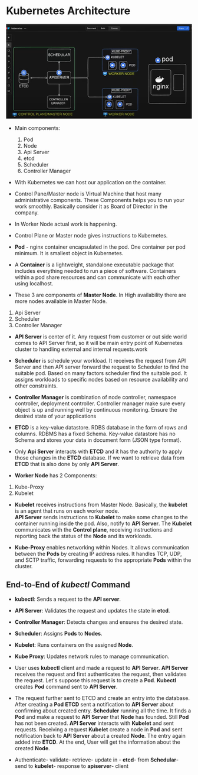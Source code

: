 # Kubernetes Architecture

![alt text](image.png)


- Main components:

    1. Pod
    2. Node
    3. Api Server
    4. etcd
    5. Scheduler
    6. Controller Manager
    
- With Kubernetes we can host our application on the container. 

- Control Pane/Master node is Virtual Machine that host many administrative components. These Components helps you to run your work smoothly. Basically consider it as Board of Director in the company.

- In Worker Node actual work is happening.
  
- Control Plane or Master node gives instructions to Kubernetes.

- **Pod** - nginx container encapsulated in the pod. One container per pod minimum. It is smallest object in Kubernetes.
- A **Container** is a lightweight, standalone executable package that includes everything needed to run a piece of software. Containers within a pod share resources and can communicate with each other using localhost.

- These 3 are components of **Master Node**. In High availability there are more nodes available in Master Node.
1. Api Server
2. Scheduler
3. Controller Manager

- **API Server** is center of it. Any request from customer or out side world comes to API Server first, so it will be main entry point of Kubernetes cluster to handling external and internal requests.work

- **Scheduler** is schedule your workload. It receives the request from API Server and then API server forward the request to Scheduler to find the suitable pod. Based on many factors scheduler find the suitable pod. It assigns workloads to specific nodes based on resource availability and other constraints.

- **Controller Manager** is combination of node controller, namespace controller, deployment controller. Controller manager make sure every object is up and running well by continuous monitoring. Ensure the desired state of your applications

- **ETCD** is a key-value datastore.
RDBS database in the form of rows and columns. RDBMS has a fixed Schema.
Key-value datastore has no Schema and stores your data in document form (JSON type format).

- Only **Api Server** interacts with **ETCD** and it has the authority to apply those changes in the **ETCD**  database.
If we want to retrieve data from **ETCD** that is also done by only **API Server**.

- **Worker Node** has 2 Components:
 1. Kube-Proxy
2. Kubelet

- **Kubelet** receives instructions from Master Node. Basically, the **kubelet** is an agent that runs on each worker node.  
**API Server** sends instructions to **Kubelet** to make some changes to the container running inside the pod.
Also, notify to **API Server**. The **Kubelet** communicates with the **Control plane**, receiving instructions and reporting back the status of the **Node** and its workloads. 

- **Kube-Proxy** enables networking within Nodes. It allows communication between the **Pods** by creating IP address rules.
It handles TCP, UDP, and SCTP traffic, forwarding requests to the appropriate **Pods** within the cluster.

## End-to-End of *kubectl* Command

- **kubectl**: Sends a request to the **API server**.
- **API Server**: Validates the request and updates the state in **etcd**.
- **Controller Manager**: Detects changes and ensures the desired state.
- **Scheduler**: Assigns **Pods** to **Nodes**.
- **Kubelet**: Runs containers on the assigned **Node**.
- **Kube Proxy**: Updates network rules to manage communication.

- User uses **kubectl** client and made a request to **API Server**. **API Server** receives the request and first authenticates the request, then validates the request. Let's suppose this request is to create a **Pod**. 
**Kubectl** creates **Pod** command sent to **API Server**.

- The request further sent to ETCD and create an entry into the database. After creating a **Pod** **ETCD** sent a notification to **API Server** about confirming about created entry. **Scheduler** running all the time. It finds a **Pod** and make a request to **API Server** that **Node** has founded. Still **Pod** has not been created.
**API Server** interacts with **Kubelet** and sent requests. Receiving a request **Kubelet** create a node in **Pod** and sent notification back to **API Server** about a created **Node**. The entry again added into **ETCD**. At the end, User will get the information about the created **Node**. 

- Authenticate- validate- retrieve- update in - **etcd**- from **Schedular**- send to **kubelet**- response to **apiserver**- client
